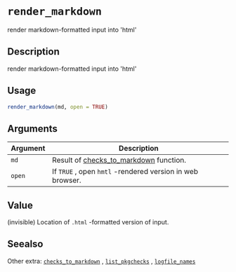 # `render_markdown`

render markdown-formatted input into 'html'


## Description

render markdown-formatted input into 'html'


## Usage

```r
render_markdown(md, open = TRUE)
```


## Arguments

Argument      |Description
------------- |----------------
`md`     |     Result of [checks_to_markdown](#checkstomarkdown) function.
`open`     |     If `TRUE` , open `hmtl` -rendered version in web browser.


## Value

(invisible) Location of `.html` -formatted version of input.


## Seealso

Other extra:
 [`checks_to_markdown`](#checkstomarkdown) ,
 [`list_pkgchecks`](#listpkgchecks) ,
 [`logfile_names`](#logfilenames)


